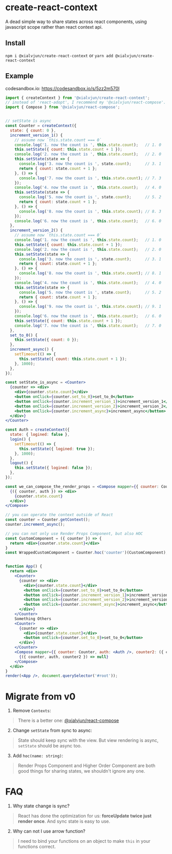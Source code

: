 # create-react-context
A dead simple way to share states across react components, using javascript scope rather than react context api.

## Install
`npm i @xialvjun/create-react-context` or `yarn add @xialvjun/create-react-context`

## Example
codesandbox.io: https://codesandbox.io/s/5zz2m570l

```jsx
import { createContext } from '@xialvjun/create-react-context';
// instead of 'react-adopt', I recommend my '@xialvjun/react-compose'. 'react-adopt' has some bugs.
import { Compose } from '@xialvjun/react-compose';


// setState is async
const Counter = createContext({
  state: { count: 0 },
  increment_version_1() {
    // assume now `this.state.count === 0`
    console.log('1. now the count is ', this.state.count);   // 1. 0
    this.setState({ count: this.state.count + 1 });
    console.log('2. now the count is ', this.state.count);   // 2. 0
    this.setState(state => {
      console.log('3. now the count is ', state.count);      // 3. 1
      return { count: state.count + 1 };
    }, () => {
      console.log('7. now the count is ', this.state.count); // 7. 3
    });
    console.log('4. now the count is ', this.state.count);   // 4. 0
    this.setState(state => {
      console.log('5. now the count is ', state.count);      // 5. 2
      return { count: state.count + 1 };
    }, () => {
      console.log('8. now the count is ', this.state.count); // 8. 3
    });
    console.log('6. now the count is ', this.state.count);   // 6. 0
  },
  increment_version_2() {
    // assume now `this.state.count === 0`
    console.log('1. now the count is ', this.state.count);   // 1. 0
    this.setState({ count: this.state.count + 1 });
    console.log('2. now the count is ', this.state.count);   // 2. 0
    this.setState(state => {
      console.log('3. now the count is ', state.count);      // 3. 1
      return { count: state.count + 1 };
    }, () => {
      console.log('8. now the count is ', this.state.count); // 8. 1
    });
    console.log('4. now the count is ', this.state.count);   // 4. 0
    this.setState(state => {
      console.log('5. now the count is ', state.count);      // 5. 2
      return { count: state.count + 1 };
    }, () => {
      console.log('9. now the count is ', this.state.count); // 9. 1
    });
    console.log('6. now the count is ', this.state.count);   // 6. 0
    this.setState({ count: this.state.count + 1 });
    console.log('7. now the count is ', this.state.count);   // 7. 0
  },
  set_to_0() {
    this.setState({ count: 0 });
  },
  increment_async() {
    setTimeout(() => {
      this.setState({ count: this.state.count + 1 });
    }, 1000);
  },
});

const setState_is_async = <Counter>
  {counter => <div>
    <div>{counter.state.count}</div>
    <button onClick={counter.set_to_0}>set_to_0</button>
    <button onClick={counter.increment_version_1}>increment_version_1</button>
    <button onClick={counter.increment_version_2}>increment_version_2</button>
    <button onClick={counter.increment_async}>increment_async</button>
  </div>}
</Counter>

const Auth = createContext({
  state: { logined: false },
  login() {
    setTimeout(() => {
      this.setState({ logined: true });
    }, 1000);
  },
  logout() {
    this.setState({ logined: false });
  },
});

const we_can_compose_the_render_props = <Compose mapper={{ counter: Counter, auth: Auth }}>
  {({ counter, auth }) => <div>
    {counter.state.count}
  </div>}
</Compose>

// you can operate the context outside of React
const counter = Counter.getContext();
counter.increment_async();

// you can not only use Render Props Component, but also HOC
const CustomComponent = ({ counter }) => {
  return <div>{counter.state.count}</div>
}
const WrappedCustomComponent = Counter.hoc('counter')(CustomComponent);


function App() {
  return <div>
    <Counter>
      {counter => <div>
        <div>{counter.state.count}</div>
        <button onClick={counter.set_to_0}>set_to_0</button>
        <button onClick={counter.increment_version_1}>increment_version_1</button>
        <button onClick={counter.increment_version_2}>increment_version_2</button>
        <button onClick={counter.increment_async}>increment_async</button>
      </div>}
    </Counter>
    Something Others
    <Counter>
      {counter => <div>
        <div>{counter.state.count}</div>
        <button onClick={counter.set_to_0}>set_to_0</button>
      </div>}
    </Counter>
    <Compose mapper={{ counter: Counter, auth: <Auth />, counter2: ({ children }) => <Counter>{children}</Counter> }}>
      {({ counter, auth, counter2 }) => null}
    </Compose>
  </div>
}
render(<App />, document.querySelector('#root'));
```

# Migrate from v0
1. Remove `Contexts`:
> There is a better one: [@xialvjun/react-compose](https://github.com/xialvjun/react-compose)

2. Change `setState` from sync to async:
> State should keep sync with the view. But view rendering is async, `setState` should be async too.

3. Add `hoc(name: string)`:
> Render Props Component and Higher Order Component are both good things for sharing states, we shouldn't ignore any one.

# FAQ
1. Why state change is sync?
> React has done the optimization for us: **forceUpdate twice just render once**. And sync state is easy to use.

2. Why can not I use arrow function?
> I need to bind your functions on an object to make `this` in your functions correct.
